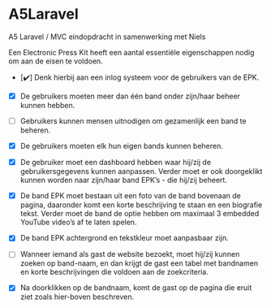 # A5Laravel
A5 Laravel / MVC eindopdracht in samenwerking met Niels

Een Electronic Press Kit heeft een aantal essentiële eigenschappen nodig om aan de eisen te voldoen. 

- [:heavy_check_mark:] Denk hierbij aan een inlog systeem voor de gebruikers van de EPK.
- [x] De gebruikers moeten meer dan één band onder zijn/haar beheer kunnen hebben.
- [ ] Gebruikers kunnen mensen uitnodigen om gezamenlijk een band te beheren. 
- [x] De gebruikers moeten elk hun eigen bands kunnen beheren.
- [x] De gebruiker moet een dashboard hebben waar hij/zij de gebruikersgegevens kunnen aanpassen. Verder moet er ook doorgeklikt kunnen worden naar zijn/haar band EPK’s - die hij/zij beheert.
- [x] De band EPK moet bestaan uit een foto van de band bovenaan de pagina, daaronder komt een korte beschrijving te staan en een biografie tekst. Verder moet de band de optie hebben om maximaal 3 embedded YouTube video’s af te laten spelen.
- [x] De band EPK achtergrond en tekstkleur moet aanpasbaar zijn.
- [ ] Wanneer iemand als gast de website bezoekt, moet hij/zij kunnen zoeken op band-naam, en dan krijgt de gast een tabel met bandnamen en korte beschrijvingen die voldoen aan de zoekcriteria.
- [x] Na doorklikken op de bandnaam, komt de gast op de pagina die eruit ziet zoals hier-boven beschreven.

